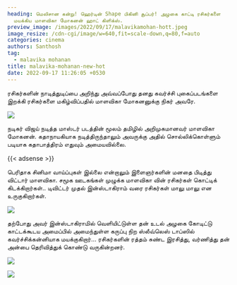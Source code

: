 ```yaml
---
heading: மெலிசான கன்று! ஹெர்டின் Shape பிகினி சூப்பர்! அழகை காட்டி ரசிகர்களை
  மயக்கிய மாளவிகா மோகனன் ஹாட் கிளிக்ஸ்.
preview_image: /images/2022/09/17/malavikamohan-hott.jpeg
image_resize: /cdn-cgi/image/w=640,fit=scale-down,q=80,f=auto
categories: cinema
authors: Santhosh
tag:
  - malavika mohanan
title: malavika-mohanan-new-hot
date: 2022-09-17 11:26:05 +0530
---
```

ரசிகர்களின் நாடித்துடிப்பை அறிந்து அவ்வப்போது தனது கவர்ச்சி புகைப்படங்களை இறக்கி ரசிகர்களை மகிழ்விப்பதில் மாளவிகா மோகனனுக்கு நிகர் அவரே.

![](/images/2022/09/17/malavika-mohanan-new-hot.jpeg)

நடிகர் விஜய் நடித்த மாஸ்டர் படத்தின் மூலம் தமிழில் அறிமுகமானவர் மாளவிகா மோகனன். கதாநாயகியாக நடித்திருந்தாலும் அவருக்கு அதில் சொல்லிக்கொள்ளும் படியாக கதாபாத்திரம் எதுவும் அமையவில்லை.

{{< adsense >}}

பெரிதாக சினிமா வாய்ப்புகள் இல்லை என்றாலும் இளைஞர்களின் மனதை பிடித்து விட்டார் மாளவிகா. சமூக ஊடகங்கள் முழுக்க மாளவிகா வின் ரசிகர்கள் கொட்டிக் கிடக்கிறார்கள்.. டிவிட்டர் முதல் இன்ஸ்டாகிராம் வரை ரசிகர்கள் மாலு மாலு என உருகுகிறார்கள்.

![](/images/2022/09/17/malavika-mohanan-new-hot2.jpeg)

தற்போது அவர் இன்ஸ்டாகிராமில் வெளியிட்டுள்ள தன் உடல் அழகை கோடிட்டு காட்டக்கூடய அமைப்பில் அமைந்துள்ள கருப்பு நிற ஸ்லீவ்லெஸ் டாப்ஸில் கவர்ச்சிக்கன்னியாக மயக்குகிறார்... ரசிகர்களின் ரத்தம் சுண்ட இரசித்து, வர்ணித்து தன் அன்பை தெரிவித்துக் கொண்டு வருகின்றனர்.

![](/images/2022/09/17/malavika-mohanan-new-hot4.jpeg)

![](/images/2022/09/17/malavika-mohanan-new-hot6.jpeg)
